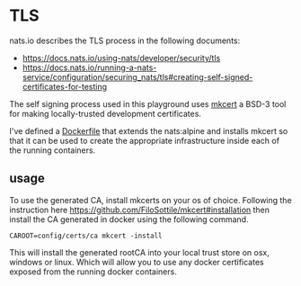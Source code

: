 # TLS

nats.io describes the TLS process in the following documents:

- https://docs.nats.io/using-nats/developer/security/tls
- https://docs.nats.io/running-a-nats-service/configuration/securing_nats/tls#creating-self-signed-certificates-for-testing

The self signing process used in this playground uses [mkcert](https://github.dev/FiloSottile/mkcert) a BSD-3 tool for making locally-trusted development certificates.

I've defined a [Dockerfile](./compose/Dockerfile) that extends the nats:alpine and installs mkcert so that it can be used to create the appropriate infrastructure inside each of the running containers.

## usage

To use the generated CA, install mkcerts on your os of choice. Following the instruction here https://github.com/FiloSottile/mkcert#installation then install the CA generated in docker using the following command.

```shell
CAROOT=config/certs/ca mkcert -install
```

This will install the generated rootCA into your local trust store on osx, windows or linux. Which will allow you to use any docker certificates exposed from the running docker containers.
